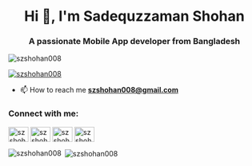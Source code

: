 
<h1 align="center">Hi 👋, I'm Sadequzzaman Shohan</h1>
<h3 align="center">A passionate Mobile App developer from Bangladesh</h3>

<p align="left"> <img src="https://komarev.com/ghpvc/?username=szshohan008&label=Profile%20views&color=0e75b6&style=flat" alt="szshohan008" /> </p>

<p align="left"> <a href="https://twitter.com/szshohan008" target="blank"><img src="https://img.shields.io/twitter/follow/szshohan008?logo=twitter&style=for-the-badge" alt="szshohan008" /></a> </p>

- 📫 How to reach me **szshohan008@gmail.com**

<h3 align="left">Connect with me:</h3>
<p align="left">
<a href="https://twitter.com/szshohan008" target="blank"><img align="center" src="https://raw.githubusercontent.com/rahuldkjain/github-profile-readme-generator/master/src/images/icons/Social/twitter.svg" alt="szshohan008" height="30" width="40" /></a>
<a href="https://linkedin.com/in/szshohan008" target="blank"><img align="center" src="https://raw.githubusercontent.com/rahuldkjain/github-profile-readme-generator/master/src/images/icons/Social/linked-in-alt.svg" alt="szshohan008" height="30" width="40" /></a>
<a href="https://fb.com/szshohan008" target="blank"><img align="center" src="https://raw.githubusercontent.com/rahuldkjain/github-profile-readme-generator/master/src/images/icons/Social/facebook.svg" alt="szshohan008" height="30" width="40" /></a>
<a href="https://instagram.com/szshohan008" target="blank"><img align="center" src="https://raw.githubusercontent.com/rahuldkjain/github-profile-readme-generator/master/src/images/icons/Social/instagram.svg" alt="szshohan008" height="30" width="40" /></a>
</p>

<p><img align="left" src="https://github-readme-stats.vercel.app/api/top-langs?username=szshohan008&show_icons=true&locale=en&layout=compact" alt="szshohan008" /></p>

<p>&nbsp;<img align="center" src="https://github-readme-stats.vercel.app/api?username=szshohan008&show_icons=true&locale=en" alt="szshohan008" /></p>
